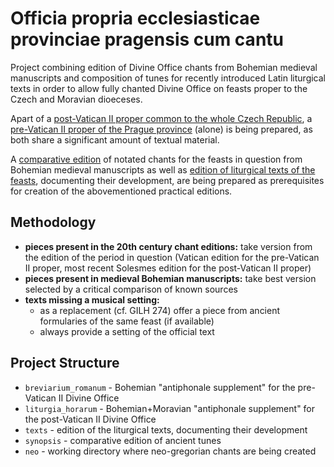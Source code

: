 # Officia propria ecclesiasticae provinciae pragensis cum cantu

Project combining edition of Divine Office chants from Bohemian
medieval manuscripts and composition of tunes for recently introduced
Latin liturgical texts in order to allow fully chanted Divine Office
on feasts proper to the Czech and Moravian dioeceses.

Apart of a
[post-Vatican II proper common to the whole Czech Republic](/liturgia_horarum/),
a [pre-Vatican II proper of the Prague province](/breviarium_romanum/) (alone) is being
prepared, as both share a significant amount of textual material.

A [comparative edition](/synopsis/)
of notated chants for the feasts in question
from Bohemian medieval manuscripts as well as
[edition of liturgical texts of the feasts](/texts/),
documenting their development,
are being prepared as prerequisites for creation
of the abovementioned practical editions.

## Methodology

* **pieces present in the 20th century chant editions:** take version from the edition of the period in question (Vatican edition for the pre-Vatican II proper, most recent Solesmes edition for the post-Vatican II proper)
* **pieces present in medieval Bohemian manuscripts:** take best version selected by a critical comparison of known sources
* **texts missing a musical setting:**
  * as a replacement (cf. GILH 274) offer a piece from ancient formularies of the same feast (if available)
  * always provide a setting of the official text

## Project Structure

* `breviarium_romanum` - Bohemian "antiphonale supplement" for the pre-Vatican II Divine Office
* `liturgia_horarum` - Bohemian+Moravian "antiphonale supplement" for the post-Vatican II Divine Office
* `texts` - edition of the liturgical texts, documenting their development
* `synopsis` - comparative edition of ancient tunes
* `neo` - working directory where neo-gregorian chants are being created
